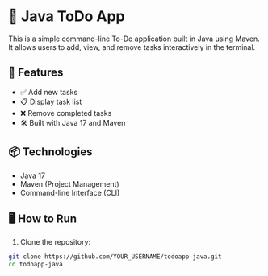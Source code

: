 # 📝 Java ToDo App

This is a simple command-line To-Do application built in Java using Maven.  
It allows users to add, view, and remove tasks interactively in the terminal.

## 🚀 Features

- ✅ Add new tasks
- 📋 Display task list
- ❌ Remove completed tasks
- 🛠 Built with Java 17 and Maven

## 📦 Technologies

- Java 17
- Maven (Project Management)
- Command-line Interface (CLI)

## 🖥️ How to Run

1. Clone the repository:
```bash
git clone https://github.com/YOUR_USERNAME/todoapp-java.git
cd todoapp-java
